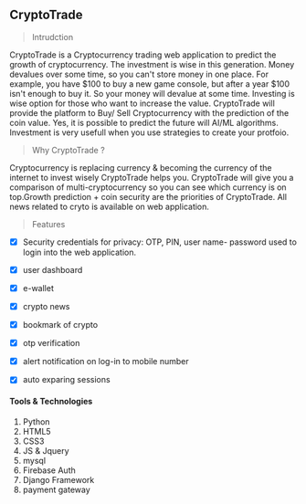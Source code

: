 

## CryptoTrade

> Intrudction

CryptoTrade is a Cryptocurrency trading web application to predict the growth of cryptocurrency. The investment is wise in this generation. Money devalues over some time, so you can't store money in one place. For example, you have \$100 to buy a new game console, but after a year \$100 isn't enough to buy it. So your money will devalue at some time. Investing is wise option for those who want to increase the value. CryptoTrade will provide the platform to Buy/ Sell Cryptocurrency with the prediction of the coin value. Yes, it is possible to predict the future will AI/ML algorithms. Investment is very usefull when you use strategies to create your protfoio. 


> Why CryptoTrade ?

Cryptocurrency is replacing currency &  becoming the currency of the internet to invest wisely CryptoTrade helps you. CryptoTrade will give you a comparison of multi-cryptocurrency so you can see which currency is on top.Growth prediction + coin security are the priorities of CryptoTrade. All news related to cryto is available on web application.

> Features

- [x] Security credentials for privacy: OTP, PIN, user name- password used to login into the web application.
- [x] user dashboard
- [x] e-wallet
- [x] crypto news
- [x] bookmark of crypto
- [x] otp verification
- [x] alert notification on log-in to mobile number
- [x] auto exparing sessions


#### Tools & Technologies

1. Python
2. HTML5
3. CSS3
4. JS & Jquery
5. mysql
6. Firebase Auth
7. Django Framework
8. payment gateway
